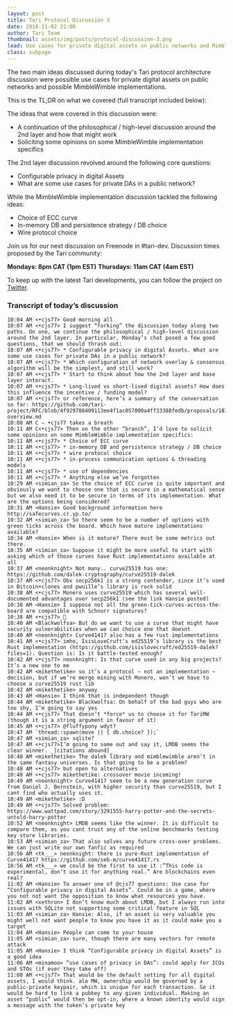 ```yaml
---
layout: post
title: Tari Protocol Discussion 3
date: 2018-11-02 21:00
author: Tari Team
thumbnail: assets/img/posts/protocol-discussion-3.png
lead: Use cases for private digital assets on public networks and MimbleWimble implementation ideas.
class: subpage
---
```


The two main ideas discussed during today's Tari protocol architecture discussion were possible use cases for private digital assets on public networks and possible MimbleWimble implementations.

This is the TL;DR on what we covered (full transcript included below):

The ideas that were covered in this discussion were:

- A continuation of the philosophical / high-level discussion around the 2nd layer and how that might work
- Soliciting some opinions on some MimbleWimble implementation specifics

The 2nd layer discussion revolved around the following core questions:

- Configurable privacy in digital Assets
- What are some use cases for private DAs in a public network?

While the MimbleWimble implementation discussion tackled the following ideas:

- Choice of ECC curve
- In-memory DB and persistence strategy / DB choice
- Wire protocol choice

Join us for our next discussion on Freenode in #tari-dev.
Discussion times proposed by the Tari community:

**Mondays: 8pm CAT (1pm EST)**
**Thursdays: 11am CAT (4am EST)**

To keep up with the latest Tari developments, you can follow the project on [Twitter](https://twitter.com/tari).

### Transcript of today’s discussion

```
10:04 AM <•cjs77> Good morning all
10:07 AM <•cjs77> I suggest “forking” the discussion today along two paths. On one, we continue the philosophical / high-level discussion around the 2nd layer. In particular, Monday’s chat posed a few good questions, that we should thrash out:
10:07 AM <•cjs77> * Configurable privacy in digital Assets. What are some use cases for private DAs in a public network?
10:07 AM <•cjs77> * Which configuration of network overlay & consensus algorithm will be the simplest, and still work?
10:07 AM <•cjs77> * Start to think about how the 2nd layer and base layer interact.
10:07 AM <•cjs77> * Long-lived vs short-lived digital assets? How does this influence the incentive / funding model?
10:07 AM <•cjs77> or reference, here’s a summary of the conversation so far: https://github.com/tari-project/RFC/blob/4f929788409113ee4f1ac057000a4ff33388fedb/proposals/181029-overview.md
10:08 AM C — •cjs77 takes a breath
10:11 AM C<•cjs77> Then on the other “branch”, I’d love to solicit some opinions on some MimbleWimble implementation specifics:
10:11 AM <•cjs77> * Choice of ECC curve
10:11 AM <•cjs77> * in-memory DB and persistence strategy / DB choice
10:11 AM <•cjs77> * wire protocol choice
10:11 AM <•cjs77> * in-process communication options & threading models
10:11 AM <•cjs77> * use of dependencies
10:11 AM <•cjs77> * Anything else we’ve forgotten
10:29 AM <simian_za> So the choice of ECC curve is quite important and obviously we want to choose one that is secure in a mathematical sense but we also need it to be secure in terms of its implementation. What are the options being considered?
10:31 AM <Hansie> Good background information here http://safecurves.cr.yp.to/
10:32 AM <simian_za> So there seem to be a number of options with green ticks across the board. Which have mature implementations available?
10:34 AM <Hansie> When is it mature? There must be some metrics out there.
10:35 AM <simian_za> Suppose it might be more useful to start with asking which of those curves have Rust implementations available at all
10:37 AM <neonknight> Not many.. curve25519 has one: https://github.com/dalek-cryptography/curve25519-dalek
10:37 AM <•cjs77> Obv secp256k1 is a strong contender, since it’s used in Bitcoin+clones and pwuille’s library is rock solid
10:38 AM <•cjs77> Monero uses curve25519 which has several well-documented advantages over secp256k1 (see the link Hansie posted)
10:38 AM <Hansie> I suppose not all the green-tick-curves-across-the-board are compatible with Schnorr signatures?
10:38 AM <•cjs77> 🤷
10:40 AM <Blackwolfsa> But do we want to use a curve that might have security vulnerabilities when we can choice one that doesnt
10:40 AM <neonknight> Curve41417 also has a few rust implementations
10:41 AM <•cjs77> imho, IsisLoveCruft’s ed25519’s library is the best Rust implementation (https://github.com/isislovecruft/ed25519-dalek?files=1). Question is: Is it battle-tested enough?
10:42 AM <•cjs77> neonknight: Is that curve used in any big projects? It’s a new one to me
10:42 AM <mikethetike> so it’s a protocol — not an implementation — decision, but if we’re merge mining with Monero, won’t we have to choose a curve25519 rust lib
10:42 AM <mikethetike> anyway
10:43 AM <Hansie> I think that is independent though
10:44 AM <mikethetike> Blackwolfsa: On behalf of the bad guys who are too shy, I’m going to say yes
10:44 AM <•cjs77> That doesn’t *force* us to choose it for TariMW (though it is a string argument in favour of it)
10:45 AM <•cjs77> @fluffypony wdyt?
10:47 AM `thread::spawn(move || { db.choice? });`
10:47 AM <simian_za> sqlite?
10:47 AM <•cjs77>I’m going to some out and say it, LMDB seems the clear winner. _[citations abound]_
10:48 AM <mikethetike> The dalek library and mimblewimble aren’t in the same fantasy universes. Is that going to be a problem?
10:48 AM <•cjs77> but open to alternatives
10:48 AM <•cjs77> mikethetike: crossover movie incoming!
10:49 AM <neonknight> Curve41417 seem to be a new generation curve from Daniel J. Bernstein, with higher security than curve25519, but I cant find who actually uses it.
10:49 AM <mikethetike> :D
10:49 AM <•cjs77> Solved problem: https://www.wattpad.com/story/3291555-harry-potter-and-the-secrets-untold-harry-potter
10:52 AM <neonknight> LMDB seems like the winner. It is difficult to compare them, as you cant trust any of the online benchmarks testing key store libraries.
10:53 AM <simian_za> That also solves any future cross-over problems. We can just write our own fanfic as required
10:56 AM <tk___> neonknight: there is pure-Rust implementation of Curve41417 https://github.com/seb-m/curve41417.rs
10:56 AM <tk___> we could be the first to use it :”This code is experimental, don’t use it for anything real.” Are blockchains even real?
11:02 AM <Hansie> To answer one of @cjs77 questions: Use case for “Configurable privacy in digital Assets”. Could be in a game, where you not not want the opposition to know what resources you have.
11:02 AM <xethron> I don’t know much about LMDB, but I always run into issues with SQLite not supporting some critical feature in SQL
11:03 AM <simian_za> Hansie: Also, if an asset is very valuable you might well not want people to know you have it as it could make you a target
11:04 AM <Hansie> People can come to your house
11:05 AM <simian_za> sure, though there are many vectors for remote attack
11:05 AM <Hansie> I think “Configurable privacy in digital Assets” is a good idea
11:06 AM <minamoo> “use cases of privacy in DAs”: could apply for ICOs and STOs (if ever they take off)
11:08 AM <•cjs77> That would be the default setting for all digital assets, I would think. ala MW, ownership would be governed by a public-private keypair, which is unique for each transaction. So it would be hard to link a pubkey to any given individual. Making an asset “public” would then be opt-in, where a known identity would sign a message with the token’s private key
```
